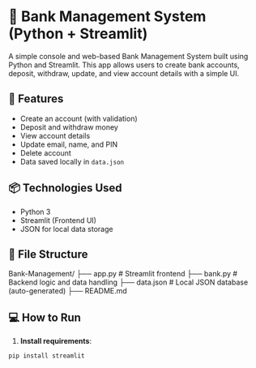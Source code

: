 # 🏦 Bank Management System (Python + Streamlit)

A simple console and web-based Bank Management System built using Python and Streamlit. This app allows users to create bank accounts, deposit, withdraw, update, and view account details with a simple UI.

## 🚀 Features

- Create an account (with validation)
- Deposit and withdraw money
- View account details
- Update email, name, and PIN
- Delete account
- Data saved locally in `data.json`

## 📦 Technologies Used

- Python 3
- Streamlit (Frontend UI)
- JSON for local data storage

## 📁 File Structure

Bank-Management/
├── app.py # Streamlit frontend
├── bank.py # Backend logic and data handling
├── data.json # Local JSON database (auto-generated)
├── README.md


## 💻 How to Run

1. **Install requirements**:
```bash
pip install streamlit
